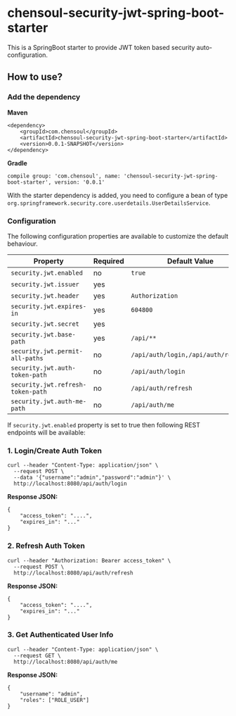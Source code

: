 # chensoul-security-jwt-spring-boot-starter

This is a SpringBoot starter to provide JWT token based security auto-configuration.

## How to use?

### Add the dependency

**Maven**

```
<dependency>
    <groupId>com.chensoul</groupId>
    <artifactId>chensoul-security-jwt-spring-boot-starter</artifactId>
    <version>0.0.1-SNAPSHOT</version>
</dependency>
```

**Gradle**

`compile group: 'com.chensoul', name: 'chensoul-security-jwt-spring-boot-starter', version: '0.0.1'`

With the starter dependency is added, you need to configure a bean of type
`org.springframework.security.core.userdetails.UserDetailsService`.

### Configuration

The following configuration properties are available to customize the default behaviour.

| Property                          | Required | Default Value                       |
|-----------------------------------|----------|-------------------------------------|
| `security.jwt.enabled`            | no       | `true`                              |
| `security.jwt.issuer`             | yes      |                                     |
| `security.jwt.header`             | yes      | `Authorization`                     |
| `security.jwt.expires-in`         | yes      | `604800`                            |
| `security.jwt.secret`             | yes      |                                     |
| `security.jwt.base-path`          | yes      | `/api/**`                           |
| `security.jwt.permit-all-paths`   | no       | `/api/auth/login,/api/auth/refresh` |
| `security.jwt.auth-token-path`    | no       | `/api/auth/login`                   |
| `security.jwt.refresh-token-path` | no       | `/api/auth/refresh`                 |
| `security.jwt.auth-me-path`       | no       | `/api/auth/me`                      |

If `security.jwt.enabled` property is set to true then following REST endpoints will be available:

### 1. Login/Create Auth Token

```
curl --header "Content-Type: application/json" \
  --request POST \
  --data '{"username":"admin","password":"admin"}' \
  http://localhost:8080/api/auth/login
```

**Response JSON:**

```
{
    "access_token": "....",
    "expires_in": "..."
}
```

### 2. Refresh Auth Token

```
curl --header "Authorization: Bearer access_token" \
  --request POST \
  http://localhost:8080/api/auth/refresh
```

**Response JSON:**

```
{
    "access_token": "....",
    "expires_in": "..."
}
```

### 3. Get Authenticated User Info

```
curl --header "Content-Type: application/json" \
  --request GET \
  http://localhost:8080/api/auth/me
```

**Response JSON:**

```
{
    "username": "admin",
    "roles": ["ROLE_USER"]
}
```